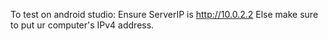 To test on android studio:
Ensure ServerIP is http://10.0.2.2
Else make sure to put ur computer's IPv4 address.
